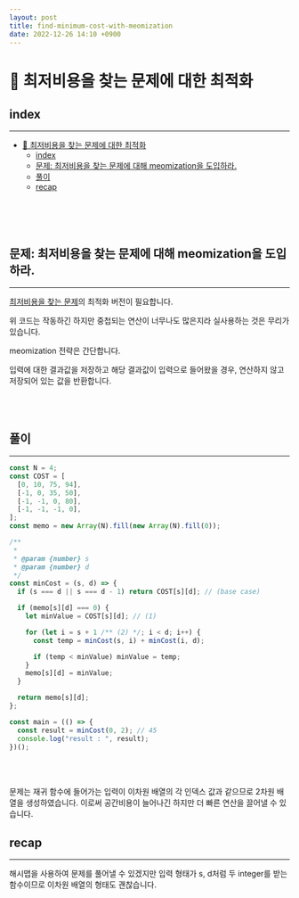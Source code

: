 ```yaml
---
layout: post
title: find-minimum-cost-with-meomization
date: 2022-12-26 14:10 +0900
---
```

# 📝 최저비용을 찾는 문제에 대한 최적화

## index 
--- 
- [📝 최저비용을 찾는 문제에 대한 최적화](#-최저비용을-찾는-문제에-대한-최적화)
  - [index](#index)
  - [문제: 최저비용을 찾는 문제에 대해 meomization을 도입하라.](#문제-최저비용을-찾는-문제에-대해-meomization을-도입하라)
  - [풀이](#풀이)
  - [recap](#recap)

<br>
<br>
<br>
 
## 문제: 최저비용을 찾는 문제에 대해 meomization을 도입하라.
---
[최저비용을 찾는 문제](https://zerozoo-a.github.io/2022/12/22/find-minimum-cost.html)의 최적화 버전이 필요합니다.

위 코드는 작동하긴 하지만 중첩되는 연산이 너무나도 많은지라 실사용하는 것은 무리가 있습니다.

meomization 전략은 간단합니다.

입력에 대한 결과값을 저장하고 해당 결과값이 입력으로 들어왔을 경우,
연산하지 않고 저장되어 있는 값을 반환합니다.



<br>
<br>

## 풀이 
--- 
```js
const N = 4;
const COST = [
  [0, 10, 75, 94],
  [-1, 0, 35, 50],
  [-1, -1, 0, 80],
  [-1, -1, -1, 0],
];
const memo = new Array(N).fill(new Array(N).fill(0));

/**
 *
 * @param {number} s
 * @param {number} d
 */
const minCost = (s, d) => {
  if (s === d || s === d - 1) return COST[s][d]; // (base case)

  if (memo[s][d] === 0) {
    let minValue = COST[s][d]; // (1)

    for (let i = s + 1 /** (2) */; i < d; i++) {
      const temp = minCost(s, i) + minCost(i, d);

      if (temp < minValue) minValue = temp;
    }
    memo[s][d] = minValue;
  }

  return memo[s][d];
};

const main = (() => {
  const result = minCost(0, 2); // 45
  console.log("result : ", result);
})();

```
<br>
<br>

문제는 재귀 함수에 들어가는 입력이 이차원 배열의 각 인덱스 값과 같으므로
2차원 배열을 생성하였습니다. 이로써 공간비용이 늘어나긴 하지만 더 빠른 연산을 끌어낼 수 있습니다.

## recap 
--- 
해시맵을 사용하여 문제를 풀어낼 수 있겠지만 입력 형태가 s, d처럼 두 integer를 받는 함수이므로
이차원 배열의 형태도 괜찮습니다.
<br>
<br>
